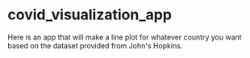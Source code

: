 # covid_visualization_app

Here is an app that will make a line plot for whatever country you want based on the dataset provided from John's Hopkins. 